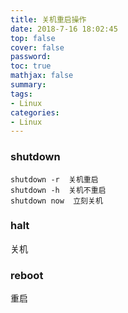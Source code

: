 ```yaml
---
title: 关机重启操作
date: 2018-7-16 18:02:45
top: false
cover: false
password:
toc: true
mathjax: false
summary: 
tags:
- Linux
categories:
- Linux
---
```



### shutdown

```
shutdown -r  关机重启
shutdown -h  关机不重启
shutdown now  立刻关机

```

### halt
关机

### reboot
重启





          

